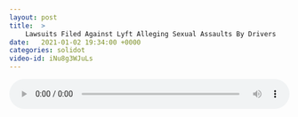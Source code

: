 ```yaml
---
layout: post
title:  >
    Lawsuits Filed Against Lyft Alleging Sexual Assaults By Drivers
date:   2021-01-02 19:34:00 +0000
categories: solidot
video-id: iNu8g3WJuLs
---
```


<audio src="/assets/db80f01c8016c743efefe00f4ea9071e.mp3" style="width: 100%;" controls></audio>


